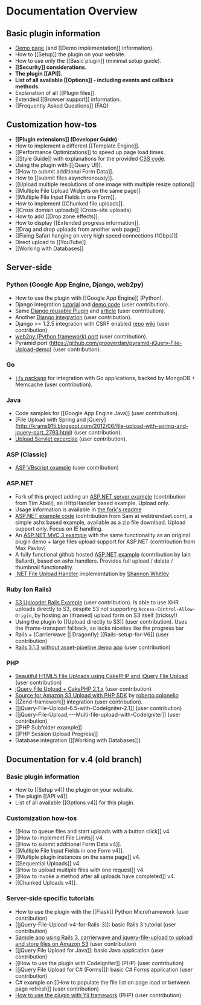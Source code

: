 # Documentation Overview

## Basic plugin information
* [Demo page](http://blueimp.github.com/jQuery-File-Upload/) (and [[Demo implementation]] information).
* How to [[Setup]] the plugin on your website.
* How to use only the [[Basic plugin]] (minimal setup guide).
* **[[Security]] considerations.**
* **The plugin [[API]].**
* **List of all available [[Options]] - including events and callback methods.**
* Explanation of all [[Plugin files]].
* Extended [[Browser support]] information.
* [[Frequently Asked Questions]] (FAQ)

## Customization how-tos
* **[[Plugin extensions]] (Developer Guide)**
* How to implement a different [[Template Engine]].
* [[Performance Optimizations]] to speed up page load times.
* [[Style Guide]] with explanations for the provided [CSS code](https://github.com/blueimp/jQuery-File-Upload/blob/master/css/jquery.fileupload-ui.css).
* Using the plugin with [[jQuery UI]].
* [[How to submit additional Form Data]].
* How to [[submit files asynchronously]].
* [[Upload multiple resolutions of one image with multiple resize options]]
* [[Multiple File Upload Widgets on the same page]]
* [[Multiple File Input Fields in one Form]].
* How to implement [[Chunked file uploads]].
* [[Cross domain uploads]] (Cross-site uploads).
* How to add [[Drop zone effects]].
* How to display [[Extended progress information]].
* [[Drag and drop uploads from another web page]]
* [[Fixing Safari hanging on very high speed connections (1Gbps)]]
* Direct upload to [[YouTube]]
* [[Working with Databases]]

## Server-side

### Python (Google App Engine, Django, web2py)
* How to use the plugin with [[Google App Engine]] (Python).
* Django integration [tutorial](http://garmoncheg.blogspot.com/2011/07/django-creating-multi-upload-form.html) and [demo code](https://github.com/garmoncheg/django_multiuploader_demo) (user contribution).
* Same [Django reusable Plugin](https://github.com/garmoncheg/django_multiuploader) and [article](http://garmoncheg.blogspot.com/2011/07/django-beautiful-multiple-files-upload.html) (user contribution).
* Another [Django integration](https://github.com/sigurdga/django-jquery-file-upload) (user contribution).
* Django >= 1.2.5 integration with CSRF enabled [repo](https://github.com/miki725/Django-jQuery-File-Uploader-Integration-demo) [wiki](https://github.com/miki725/Django-jQuery-File-Uploader-Integration-demo/wiki) (user contribution).
* [web2py (Python framework) port](https://github.com/hellais/jQuery-File-Upload) (user contribution).
* Pyramid port (https://github.com/grooverdan/pyramid-jQuery-File-Upload-demo) (user contribution).

### Go
* [`jfu` package](https://github.com/jmcvetta/jfu) for integration with Go applications, backed by MongoDB + Memcache  (user contribution).

### Java
* Code samples for [[Google App Engine Java]] (user contribution).
* [File Upload with Spring and jQuery] (http://krams915.blogspot.com/2012/06/file-upload-with-spring-and-jquery-part_2793.html) (user contribution).
* [Upload Servlet excercise](https://github.com/klaalo/jQuery-File-Upload-Java) (user contribution).

### ASP (Classic)
* [ASP VBscript example](https://github.com/blueimp/jQuery-File-Upload/wiki/Classic-ASP) (user contribution)

### ASP.NET
* Fork of this project adding an [ASP.NET server example](https://github.com/timabell/jQuery-File-Upload/tree/dotnet) (contribution from Tim Abell), an IHttpHandler based example. Upload only.
 * Usage information is available in [the fork's readme](/timabell/jQuery-File-Upload/tree/dotnet/server/dotnet#readme)
* [ASP.NET example code](https://github.com/blueimp/jQuery-File-Upload/wiki/Complete-code-example-using-blueimp-jQuery-file-upload-control-in-Asp.Net.) (contribution from Sam at webtrendset.com), a simple ashx based example, available as a zip file download. Upload support only. Focus on IE handling.
* An [ASP.NET MVC 3 example](https://github.com/maxpavlov/jQuery-File-Upload.MVC3) with the same functionality as an original plugin demo + large files upload support for ASP.NET (contribution from Max Pavlov)
* A fully functional github hosted [ASP.NET example](https://github.com/i-e-b/jQueryFileUpload.Net) (contribution by Iain Ballard), based on ashx handlers. Provides full upload / delete / thumbnail functionality.
* [.NET File Upload Handler](https://github.com/swhitley/jQuery-File-Upload) implementation by [Shannon Whitley](https://github.com/swhitley)

### Ruby (on Rails)
* [S3 Uploader Rails Example](https://github.com/ncri/s3_uploader_example) (user contribution).
  Is able to use XHR uploads directly to S3, despite S3 not supporting `Access-Control-Allow-Origin`, by hosting an (iframed) upload form on S3 itself (tricksy!) 
* Using the plugin to [[Upload directly to S3]] (user contribution).
  Uses the iframe-transport fallback, so lacks niceties like the progress bar
* Rails + (Carrierwave || Dragonfly) [[Rails-setup-for-V6]] (user contribution)
* [Rails 3.1.3 without asset-pipeline demo app](https://github.com/banditj/fily/tree/no-asset-pipeline) (user contribution)

### PHP
* [Beautiful HTML5 File Uploads using CakePHP and jQuery File Upload](http://blog.creativeideal.net/cakephp/beautiful-html5-file-uploads-using-cakephp-and-jquery) (user contribution)
* [jQuery File Upload + CakePHP 2.1.x](https://github.com/hugodias/FileUpload) (user contribution)
* [Source for Amazon S3 Upload with PHP SDK](https://s3.amazonaws.com/parsec_it_examples/s3-php.zip) by [roberto colonello](https://github.com/robertocolonello)
* [[Zend-framework]] integration (user contribution).
* [[jQuery-File-Upload-6.5-with-CodeIgniter-2.1]] (user contribution)
* [[jQuery-File-Upload,---Multi-file-upload-with-CodeIgniter]] (user contribution)
* [[PHP Subfolder example]]
* [[PHP Session Upload Progress]]
* Database integration ([[Working with Databases]])  

## Documentation for v.4 (old branch)

### Basic plugin information
* How to [[Setup v4]] the plugin on your website.
* The plugin [[API v4]].
* List of all available [[Options v4]] for this plugin.

### Customization how-tos
* [[How to queue files and start uploads with a button click]] v4.
* [[How to implement File Limits]] v4.
* [[How to submit additional Form Data v4]].
* [[Multiple File Input Fields in one Form v4]].
* [[Multiple plugin instances on the same page]] v4.
* [[Sequential Uploads]] v4.
* [[How to upload multiple files with one request]] v4.
* [[How to invoke a method after all uploads have completed]] v4.
* [[Chunked Uploads v4]].

### Server-side specific tutorials
* How to use the plugin with the [[Flask]] Python Microframework (user contribution)
* [[jQuery-File-Upload-v4-for-Rails-3]]: basic Rails 3 tutorial (user contribution)
* [Sample app using Rails 3, carrierwave and jquery-file-upload to upload and store files on Amazon S3](https://github.com/yortz/carrierwave_jquery_file_upload) (user contribution)
* [[jQuery File Upload for Java]]: basic Java application (user contribution)
* [[How to use the plugin with CodeIgniter]] (PHP) (user contribution)
* [[jQuery File Upload for C# (Forms)]]: basic C# Forms application (user contribution)
* C# example on [[How to populate the file list on page load or between page refresh]] (user contribution)
* [How to use the plugin with Yii framework](http://www.yiiframework.com/extension/xupload/) (PHP) (user contribution)